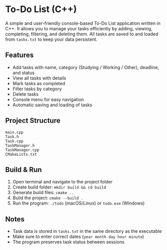 # To-Do List (C++)

A simple and user-friendly console-based To-Do List application written in C++. It allows you to manage your tasks efficiently by adding, viewing, completing, filtering, and deleting them. All tasks are saved to and loaded from `tasks.txt` to keep your data persistent.

## Features

* Add tasks with name, category (Studying / Working / Other), deadline, and status
* View all tasks with details
* Mark tasks as completed
* Filter tasks by category
* Delete tasks
* Console menu for easy navigation
* Automatic saving and loading of tasks

## Project Structure

```
main.cpp
Task.h
Task.cpp
TaskManager.h
TaskManager.cpp
CMakeLists.txt
```

## Build & Run

1. Open terminal and navigate to the project folder
2. Create build folder: `mkdir build && cd build`
3. Generate build files: `cmake ..`
4. Build the project: `cmake --build .`
5. Run the program: `./todo` (macOS/Linux) or `todo.exe` (Windows)

## Notes

* Task data is stored in `tasks.txt` in the same directory as the executable
* Make sure to enter correct dates (`year month day hour minute`)
* The program preserves task status between sessions


